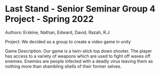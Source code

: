 # Last Stand - Senior Seminar Group 4 Project - Spring 2022

Authors: Erskine, Nathan, Edward, David, Razah, R.J

Project: We decided as a group to create a video game in unity 

Game Description: Our game is a twin-stick top down shooter. The player has access to a variety of weapons which are used to fight off waves off enemies. Enemies are people infected with a deadly virus leaving them as nothing more than shambling shells of their former selves.  
